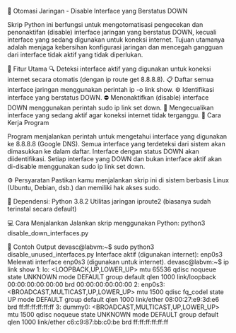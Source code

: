 🚀 Otomasi Jaringan - Disable Interface yang Berstatus DOWN

Skrip Python ini berfungsi untuk mengotomatisasi pengecekan dan penonaktifan (disable) interface jaringan yang berstatus DOWN, kecuali interface yang sedang digunakan untuk koneksi internet.
Tujuan utamanya adalah menjaga kebersihan konfigurasi jaringan dan mencegah gangguan dari interface tidak aktif yang tidak diperlukan.

🧠 Fitur Utama
🔍 Deteksi interface aktif yang digunakan untuk koneksi internet secara otomatis (dengan ip route get 8.8.8.8).
📋 Daftar semua interface jaringan menggunakan perintah ip -o link show.
⚙️ Identifikasi interface yang berstatus DOWN.
⛔ Menonaktifkan (disable) interface DOWN menggunakan perintah sudo ip link set <interface> down.
🛑 Mengecualikan interface yang sedang aktif agar koneksi internet tidak terganggu.
🧩 Cara Kerja Program

Program menjalankan perintah untuk mengetahui interface yang digunakan ke 8.8.8.8 (Google DNS).
Semua interface yang terdeteksi dari sistem akan dimasukkan ke dalam daftar.
Interface dengan status DOWN akan diidentifikasi.
Setiap interface yang DOWN dan bukan interface aktif akan di-disable menggunakan sudo ip link set <iface> down.

⚙️ Persyaratan
Pastikan kamu menjalankan skrip ini di sistem berbasis Linux (Ubuntu, Debian, dsb.) dan memiliki hak akses sudo.

🔧 Dependensi:
Python 3.8.2
Utilitas jaringan iproute2 (biasanya sudah terinstal secara default)

💻 Cara Menjalankan
Jalankan skrip menggunakan Python:
python3 disable_down_interfaces.py

🧾 Contoh Output
devasc@labvm:~$ sudo python3 disable_unused_interfaces.py
Interface aktif (digunakan internet): enp0s3
Melewati interface enp0s3 (digunakan untuk internet).
devasc@labvm:~$ ip link show
1: lo: <LOOPBACK,UP,LOWER_UP> mtu 65536 qdisc noqueue state UNKNOWN mode DEFAULT group default qlen 1000
    link/loopback 00:00:00:00:00:00 brd 00:00:00:00:00:00
2: enp0s3: <BROADCAST,MULTICAST,UP,LOWER_UP> mtu 1500 qdisc fq_codel state UP mode DEFAULT group default qlen 1000
    link/ether 08:00:27:e9:3d:e6 brd ff:ff:ff:ff:ff:ff
3: dummy0: <BROADCAST,MULTICAST,UP,LOWER_UP> mtu 1500 qdisc noqueue state UNKNOWN mode DEFAULT group default qlen 1000
    link/ether c6:c9:87:bb:c0:be brd ff:ff:ff:ff:ff:ff

